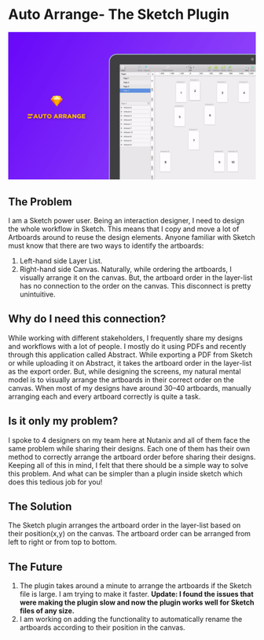 # Auto Arrange- The Sketch Plugin
![The plugin in action](Final-GIF-2.gif)

## The Problem
I am a Sketch power user. Being an interaction designer, I need to design the whole workflow in Sketch. This means that I copy and move a lot of Artboards around to reuse the design elements.
Anyone familiar with Sketch must know that there are two ways to identify the artboards:
1. Left-hand side Layer List.
2. Right-hand side Canvas.
Naturally, while ordering the artboards, I visually arrange it on the canvas. But, the artboard order in the layer-list has no connection to the order on the canvas. This disconnect is pretty unintuitive.

## Why do I need this connection?
While working with different stakeholders, I frequently share my designs and workflows with a lot of people. I mostly do it using PDFs and recently through this application called Abstract. While exporting a PDF from Sketch or while uploading it on Abstract, it takes the artboard order in the layer-list as the export order.
But, while designing the screens, my natural mental model is to visually arrange the artboards in their correct order on the canvas. When most of my designs have around 30–40 artboards, manually arranging each and every artboard correctly is quite a task.

## Is it only my problem?
I spoke to 4 designers on my team here at Nutanix and all of them face the same problem while sharing their designs. Each one of them has their own method to correctly arrange the artboard order before sharing their designs.
Keeping all of this in mind, I felt that there should be a simple way to solve this problem. And what can be simpler than a plugin inside sketch which does this tedious job for you!

## The Solution
The Sketch plugin arranges the artboard order in the layer-list based on their position(x,y) on the canvas. The artboard order can be arranged from left to right or from top to bottom.

## The Future
1. The plugin takes around a minute to arrange the artboards if the Sketch file is large. I am trying to make it faster.
   **Update: I found the issues that were making the plugin slow and now the plugin works well for Sketch files of any size.**
2. I am working on adding the functionality to automatically rename the artboards according to their position in the canvas.
